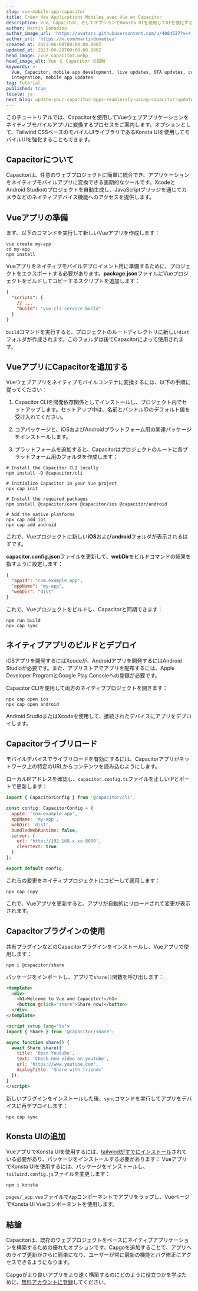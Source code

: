 ```yaml
---
slug: vue-mobile-app-capacitor
title: Créer des Applications Mobiles avec Vue et Capacitor
description: Vue、Capacitor、そしてオプションでKonsta UIを使用してUIを強化する方法で、モバイルアプリを作成する方法を学びましょう。
author: Martin Donadieu
author_image_url: 'https://avatars.githubusercontent.com/u/4084527?v=4'
author_url: 'https://x.com/martindonadieu'
created_at: 2023-06-08T00:00:00.000Z
updated_at: 2023-06-29T00:00:00.000Z
head_image: /vue_capacitor.webp
head_image_alt: Vue と Capacitor の図解
keywords: >-
  Vue, Capacitor, mobile app development, live updates, OTA updates, continuous
  integration, mobile app updates
tag: Tutorial
published: true
locale: ja
next_blog: update-your-capacitor-apps-seamlessly-using-capacitor-updater
---
```


このチュートリアルでは、Capacitorを使用してVueウェブアプリケーションをネイティブモバイルアプリに変換するプロセスをご案内します。オプションとして、Tailwind CSSベースのモバイルUIライブラリであるKonsta UIを使用してモバイルUIを強化することもできます。

## Capacitorについて

Capacitorは、任意のウェブプロジェクトに簡単に統合でき、アプリケーションをネイティブモバイルアプリに変換できる画期的なツールです。XcodeとAndroid Studioのプロジェクトを自動生成し、JavaScriptブリッジを通じてカメラなどのネイティブデバイス機能へのアクセスを提供します。

## Vueアプリの準備

まず、以下のコマンドを実行して新しいVueアプリを作成します：

```shell
vue create my-app
cd my-app
npm install
```

Vueアプリをネイティブモバイルデプロイメント用に準備するために、プロジェクトをエクスポートする必要があります。**package.json**ファイルにVueプロジェクトをビルドしてコピーするスクリプトを追加します：

```json
{
  "scripts": {
    // ...
    "build": "vue-cli-service build"
  }
}
```

`build`コマンドを実行すると、プロジェクトのルートディレクトリに新しい`dist`フォルダが作成されます。このフォルダは後でCapacitorによって使用されます。

## VueアプリにCapacitorを追加する

Vueウェブアプリをネイティブモバイルコンテナに変換するには、以下の手順に従ってください：

1. Capacitor CLIを開発依存関係としてインストールし、プロジェクト内でセットアップします。セットアップ中は、名前とバンドルIDのデフォルト値を受け入れてください。

2. コアパッケージと、iOSおよびAndroidプラットフォーム用の関連パッケージをインストールします。

3. プラットフォームを追加すると、Capacitorはプロジェクトのルートに各プラットフォーム用のフォルダを作成します：

```shell
# Install the Capacitor CLI locally
npm install -D @capacitor/cli

# Initialize Capacitor in your Vue project
npx cap init

# Install the required packages
npm install @capacitor/core @capacitor/ios @capacitor/android

# Add the native platforms
npx cap add ios
npx cap add android
```

これで、Vueプロジェクトに新しい**iOS**および**android**フォルダが表示されるはずです。

**capacitor.config.json**ファイルを更新して、**webDir**をビルドコマンドの結果を指すように設定します：

```json
{
  "appId": "com.example.app",
  "appName": "my-app",
  "webDir": "dist"
}
```

これで、Vueプロジェクトをビルドし、Capacitorと同期できます：

```shell
npm run build
npx cap sync
```

## ネイティブアプリのビルドとデプロイ

iOSアプリを開発するにはXcodeが、Androidアプリを開発するにはAndroid Studioが必要です。また、アプリストアでアプリを配布するには、Apple Developer ProgramとGoogle Play Consoleへの登録が必要です。

Capacitor CLIを使用して両方のネイティブプロジェクトを開きます：

```shell
npx cap open ios
npx cap open android
```

Android StudioまたはXcodeを使用して、接続されたデバイスにアプリをデプロイします。

## Capacitorライブリロード

モバイルデバイスでライブリロードを有効にするには、Capacitorアプリがネットワーク上の特定のURLからコンテンツを読み込むようにします。

ローカルIPアドレスを確認し、`capacitor.config.ts`ファイルを正しいIPとポートで更新します：

```javascript
import { CapacitorConfig } from '@capacitor/cli';

const config: CapacitorConfig = {
  appId: 'com.example.app',
  appName: 'my-app',
  webDir: 'dist',
  bundledWebRuntime: false,
  server: {
    url: 'http://192.168.x.xx:8080',
    cleartext: true
  }
};

export default config;
```

これらの変更をネイティブプロジェクトにコピーして適用します：

```shell
npx cap copy
```

これで、Vueアプリを更新すると、アプリが自動的にリロードされて変更が表示されます。

## Capacitorプラグインの使用

共有プラグインなどのCapacitorプラグインをインストールし、Vueアプリで使用します：

```shell
npm i @capacitor/share
```

パッケージをインポートし、アプリで`share()`関数を呼び出します：

```html
<template>
  <div>
    <h1>Welcome to Vue and Capacitor!</h1>
    <button @click="share">Share now!</button>
  </div>
</template>

<script setup lang="ts">
import { Share } from '@capacitor/share';

async function share() {
  await Share.share({
    title: 'Open Youtube',
    text: 'Check new video on youtube',
    url: 'https://www.youtube.com',
    dialogTitle: 'Share with friends'
  });
}
</script>
```

新しいプラグインをインストールした後、`sync`コマンドを実行してアプリをデバイスに再デプロイします：

```
npx cap sync
```

## Konsta UIの追加

VueアプリでKonsta UIを使用するには、[tailwindがすでにインストール](https://tailwindcss.com/docs/guides/vite/#vue)されている必要があり、パッケージをインストールする必要があります：
VueアプリでKonsta UIを使用するには、パッケージをインストールし、`tailwind.config.js`ファイルを変更します：

```shell
npm i konsta
```

`pages/_app.vue`ファイルで`App`コンポーネントでアプリをラップし、VueページでKonsta UI Vueコンポーネントを使用します。

## 結論

Capacitorは、既存のウェブプロジェクトをベースにネイティブアプリケーションを構築するための優れたオプションです。Capgoを追加することで、アプリへのライブ更新がさらに簡単になり、ユーザーが常に最新の機能とバグ修正にアクセスできるようになります。

Capgoがより良いアプリをより速く構築するのにどのように役立つかを学ぶために、[無料アカウントに登録](/register/)してください。